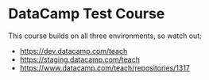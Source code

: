 # DataCamp Test Course

This course builds on all three environments, so watch out:

- https://dev.datacamp.com/teach
- https://staging.datacamp.com/teach
- https://www.datacamp.com/teach/repositories/1317
